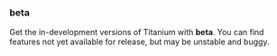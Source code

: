 ### beta

Get the in-development versions of Titanium with **beta**. You can find features not yet available for release, but may be unstable and buggy.
